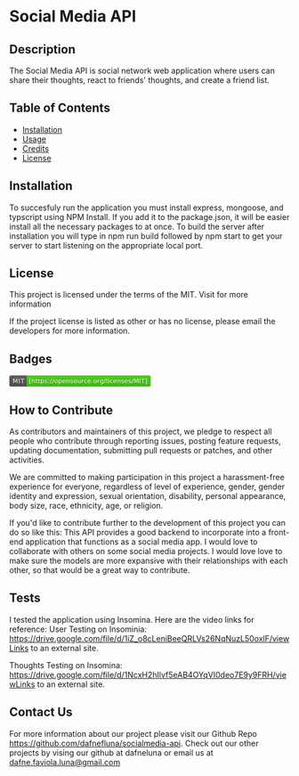 # Social Media API

##  Description
The Social Media API is social network web application where users can share their thoughts, react to friends' thoughts, and create a friend list.


## Table of Contents

- [Installation](#installation)
- [Usage](#usage)
- [Credits](#credits)
- [License](#license)

## Installation
To succesfuly run the application you must install express, mongoose, and typscript using NPM Install. If you add it to the package.json, it will be easier install all the necessary packages to at once.  To build the server after installation you will type in npm run build followed by npm start to get your server to start listening on the appropriate local port.


## License
This project is licensed under the terms of the MIT. Visit  for more information

If the project license is listed as other or has no license, please email the developers for more information.

## Badges
<svg xmlns="http://www.w3.org/2000/svg" xmlns:xlink="http://www.w3.org/1999/xlink" width="254" height="20" role="img" aria-label="MIT: [https://opensource.org/licenses/MIT]"><title>MIT: [https://opensource.org/licenses/MIT]</title><linearGradient id="s" x2="0" y2="100%"><stop offset="0" stop-color="#bbb" stop-opacity=".1"/><stop offset="1" stop-opacity=".1"/></linearGradient><clipPath id="r"><rect width="254" height="20" rx="3" fill="#fff"/></clipPath><g clip-path="url(#r)"><rect width="31" height="20" fill="#555"/><rect x="31" width="223" height="20" fill="#4c1"/><rect width="254" height="20" fill="url(#s)"/></g><g fill="#fff" text-anchor="middle" font-family="Verdana,Geneva,DejaVu Sans,sans-serif" text-rendering="geometricPrecision" font-size="110"><text aria-hidden="true" x="165" y="150" fill="#010101" fill-opacity=".3" transform="scale(.1)" textLength="210">MIT</text><text x="165" y="140" transform="scale(.1)" fill="#fff" textLength="210">MIT</text><text aria-hidden="true" x="1415" y="150" fill="#010101" fill-opacity=".3" transform="scale(.1)" textLength="2130">[https://opensource.org/licenses/MIT]</text><text x="1415" y="140" transform="scale(.1)" fill="#fff" textLength="2130">[https://opensource.org/licenses/MIT]</text></g></svg>


## How to Contribute
As contributors and maintainers of this project, we pledge to respect all people who contribute through reporting issues, posting feature requests, updating documentation, submitting pull requests or patches, and other activities.

We are committed to making participation in this project a harassment-free experience for everyone, regardless of level of experience, gender, gender identity and expression, sexual orientation, disability, personal appearance, body size, race, ethnicity, age, or religion.

If you'd like to contribute further to the development of this project you can do so like this:
This API provides a good backend to incorporate into a front-end application that functions as a social media app. I would love to collaborate with others on some social media projects. I would love love to make sure the models are more expansive with their relationships with each other, so that would be a great way to contribute.


## Tests
I tested the application using Insomina. Here are the video links for reference:
User Testing on Insominia: <https://drive.google.com/file/d/1iZ_o8cLeniBeeQRLVs26NqNuzL50oxlF/viewLinks> to an external site.

Thoughts Testing on Insomina: <https://drive.google.com/file/d/1NcxH2hIlvf5eAB4OYqVI0deo7E9y9FRH/viewLinks> to an external site.

## Contact Us
For more information about our project please visit our Github Repo https://github.com/dafnefluna/socialmedia-api. Check out our other projects by vising our github at dafneluna or email us at dafne.faviola.luna@gmail.com
